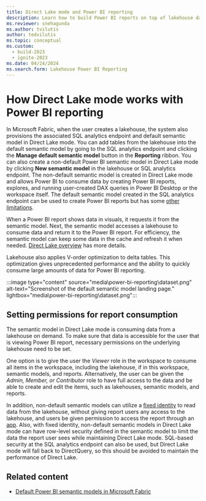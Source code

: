 ```yaml
---
title: Direct Lake mode and Power BI reporting
description: Learn how to build Power BI reports on top of lakehouse data in Microsoft Fabric
ms.reviewer: snehagunda
ms.author: tvilutis
author: tedvilutis
ms.topic: conceptual
ms.custom:
  - build-2023
  - ignite-2023
ms.date: 04/24/2024
ms.search.form: Lakehouse Power BI Reporting
---
```


# How Direct Lake mode works with Power BI reporting

In Microsoft Fabric, when the user creates a lakehouse, the system also provisions the associated SQL analytics endpoint and default semantic model in Direct Lake mode. You can add tables from the lakehouse into the default semantic model by going to the SQL analytics endpoint and clicking the **Manage default semantic model** button in the **Reporting** ribbon. You can also create a non-default Power BI semantic model in Direct Lake mode by clicking **New semantic model** in the lakehouse or SQL analytics endpoint. The non-default semantic model is created in Direct Lake mode and allows Power BI to consume data by creating Power BI reports, explores, and running user-created DAX queries in Power BI Desktop or the workspace itself. The default semantic model created in the SQL analytics endpoint can be used to create Power BI reports but has some [other limitations](/fabric/data-warehouse/semantic-models).

When a Power BI report shows data in visuals, it requests it from the semantic model. Next, the semantic model accesses a lakehouse to consume data and return it to the Power BI report. For efficiency, the semantic model can keep some data in the cache and refresh it when needed. [Direct Lake overview](./direct-lake-overview.md) has more details. 

Lakehouse also applies V-order optimization to delta tables. This optimization gives unprecedented performance and the ability to quickly consume large amounts of data for Power BI reporting.

:::image type="content" source="media\power-bi-reporting\dataset.png" alt-text="Screenshot of the default semantic model landing page." lightbox="media\power-bi-reporting\dataset.png":::

## Setting permissions for report consumption

The semantic model in Direct Lake mode is consuming data from a lakehouse on demand. To make sure that data is accessible for the user that is viewing Power BI report, necessary permissions on the underlying lakehouse need to be set.

One option is to give the user the *Viewer* role in the workspace to consume all items in the workspace, including the lakehouse, if in this workspace, semantic models, and reports. Alternatively, the user can be given the *Admin, Member, or Contributor* role to have full access to the data and be able to create and edit the items, such as lakehouses, semantic models, and reports. 

In addition, non-default semantic models can utilize a [fixed identity](./direct-lake-fixed-identity.md) to read data from the lakehouse, without giving report users any access to the lakehouse, and users be given permission to access the report through an [app](/power-bi/collaborate-share/service-create-distribute-apps). Also, with fixed identity, non-default semantic models in Direct Lake mode can have row-level security defined in the semantic model to limit the data the report user sees while maintaining Direct Lake mode. SQL-based security at the SQL analytics endpoint can also be used, but Direct Lake mode will fall back to DirectQuery, so this should be avoided to maintain the performance of Direct Lake. 

## Related content

- [Default Power BI semantic models in Microsoft Fabric](../data-warehouse/semantic-models.md)
